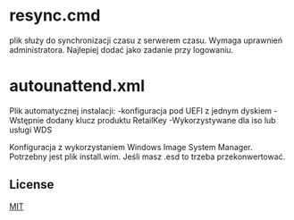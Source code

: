 # resync.cmd

plik służy do synchronizacji czasu z serwerem czasu. Wymaga uprawnień administratora. Najlepiej dodać jako zadanie przy logowaniu.

# autounattend.xml

Plik automatycznej instalacji:
-konfiguracja pod UEFI z jednym dyskiem
-Wstępnie dodany klucz produktu RetailKey
-Wykorzystywane dla iso lub usługi WDS

Konfiguracja z wykorzystaniem Windows Image System Manager. Potrzebny jest plik install.wim. Jeśli masz .esd to trzeba przekonwertować.
## License
[MIT](https://choosealicense.com/licenses/mit/)